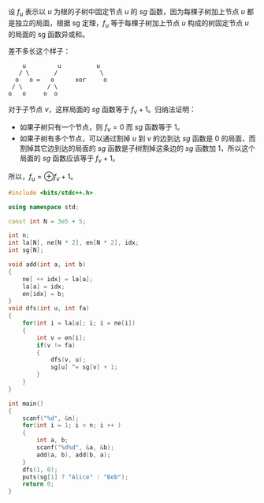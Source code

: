 设 $f_u$ 表示以 $u$ 为根的子树中固定节点 $u$ 的 $sg$ 函数，因为每棵子树加上节点 $u$ 都是独立的局面，根据 sg 定理，$f_u$ 等于每棵子树加上节点 $u$ 构成的树固定节点 $u$ 的局面的 sg 函数异或和。

差不多长这个样子：

```
    u         u          u
   / \       /            \
  o   o =   o      xor     o
 / \       / \
o   o     o  o
```

对于子节点 $v$，这样局面的 $sg$ 函数等于 $f_v+1$。归纳法证明：

- 如果子树只有一个节点，则 $f_v=0$ 而 $sg$ 函数等于 $1$。
- 如果子树有多个节点，可以通过割掉 $u$ 到 $v$ 的边到达 $sg$ 函数是 $0$ 的局面，而割掉其它边到达的局面的 $sg$ 函数是子树割掉这条边的 $sg$ 函数加 $1$，所以这个局面的 $sg$ 函数应该等于 $f_v+1$。

所以，$f_u=\oplus f_v+1$。

```cpp
#include <bits/stdc++.h>

using namespace std;

const int N = 3e5 + 5;

int n;
int la[N], ne[N * 2], en[N * 2], idx;
int sg[N];

void add(int a, int b)
{
	ne[ ++ idx] = la[a];
	la[a] = idx;
	en[idx] = b;
}
void dfs(int u, int fa)
{
	for(int i = la[u]; i; i = ne[i])
	{
		int v = en[i];
		if(v != fa)
		{
			dfs(v, u);
			sg[u] ^= sg[v] + 1;
		}
	}
}

int main()
{
	scanf("%d", &n);
	for(int i = 1; i < n; i ++ )
	{
		int a, b;
		scanf("%d%d", &a, &b);
		add(a, b), add(b, a);
	}
	dfs(1, 0);
	puts(sg[1] ? "Alice" : "Bob");
	return 0;
}
```